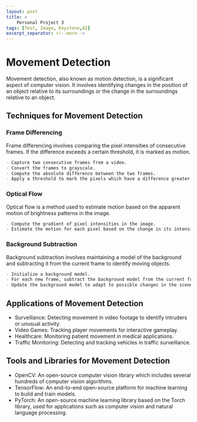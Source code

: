 ```yaml
---
layout: post
title: >
    Personal Project 3
tags: [Test, Image, Keystone,AI]
excerpt_separator: <!--more-->
---
```

# Movement Detection
<!--more-->
Movement detection, also known as motion detection, is a significant aspect of computer vision. It involves identifying changes in the position of an object relative to its surroundings or the change in the surroundings relative to an object.

## Techniques for Movement Detection

### Frame Differencing
Frame differencing involves comparing the pixel intensities of consecutive frames. If the difference exceeds a certain threshold, it is marked as motion.

```markdown
- Capture two consecutive frames from a video.
- Convert the frames to grayscale.
- Compute the absolute difference between the two frames.
- Apply a threshold to mark the pixels which have a difference greater than the threshold.
```

### Optical Flow
Optical flow is a method used to estimate motion based on the apparent motion of brightness patterns in the image.

```markdown
- Compute the gradient of pixel intensities in the image.
- Estimate the motion for each pixel based on the change in its intensity.
```

### Background Subtraction
Background subtraction involves maintaining a model of the background and subtracting it from the current frame to identify moving objects.

```markdown
- Initialize a background model.
- For each new frame, subtract the background model from the current frame.
- Update the background model to adapt to possible changes in the scene.
```

## Applications of Movement Detection

- Surveillance: Detecting movement in video footage to identify intruders or unusual activity.
- Video Games: Tracking player movements for interactive gameplay.
- Healthcare: Monitoring patient movement in medical applications.
- Traffic Monitoring: Detecting and tracking vehicles in traffic surveillance.

## Tools and Libraries for Movement Detection

- OpenCV: An open-source computer vision library which includes several hundreds of computer vision algorithms.
- TensorFlow: An end-to-end open-source platform for machine learning to build and train models.
- PyTorch: An open-source machine learning library based on the Torch library, used for applications such as computer vision and natural language processing.